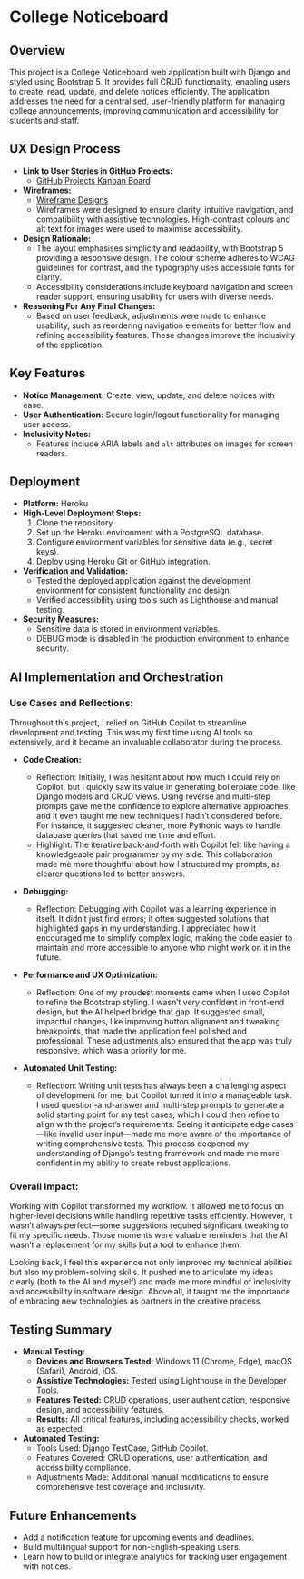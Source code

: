 # College Noticeboard

## Overview
This project is a College Noticeboard web application built with Django and styled using Bootstrap 5. It provides full CRUD functionality, enabling users to create, read, update, and delete notices efficiently. The application addresses the need for a centralised, user-friendly platform for managing college announcements, improving communication and accessibility for students and staff.

## UX Design Process
- **Link to User Stories in GitHub Projects:**
  - [GitHub Projects Kanban Board](https://github.com/username/project/kanban)
- **Wireframes:**
  - [Wireframe Designs](https://linktowireframes.com)
  - Wireframes were designed to ensure clarity, intuitive navigation, and compatibility with assistive technologies. High-contrast colours and alt text for images were used to maximise accessibility.
- **Design Rationale:**
  - The layout emphasises simplicity and readability, with Bootstrap 5 providing a responsive design. The colour scheme adheres to WCAG guidelines for contrast, and the typography uses accessible fonts for clarity.
  - Accessibility considerations include keyboard navigation and screen reader support, ensuring usability for users with diverse needs.
- **Reasoning For Any Final Changes:**
  - Based on user feedback, adjustments were made to enhance usability, such as reordering navigation elements for better flow and refining accessibility features. These changes improve the inclusivity of the application.

## Key Features
- **Notice Management:** Create, view, update, and delete notices with ease.
- **User Authentication:** Secure login/logout functionality for managing user access.
- **Inclusivity Notes:** 
  - Features include ARIA labels and `alt` attributes on images for screen readers.

## Deployment
- **Platform:** Heroku
- **High-Level Deployment Steps:** 
  1. Clone the repository
  2. Set up the Heroku environment with a PostgreSQL database.
  3. Configure environment variables for sensitive data (e.g., secret keys).
  4. Deploy using Heroku Git or GitHub integration.
- **Verification and Validation:**
  - Tested the deployed application against the development environment for consistent functionality and design.
  - Verified accessibility using tools such as Lighthouse and manual testing.
- **Security Measures:**
  - Sensitive data is stored in environment variables.
  - DEBUG mode is disabled in the production environment to enhance security.

## AI Implementation and Orchestration

### Use Cases and Reflections:

Throughout this project, I relied on GitHub Copilot to streamline development and testing. This was my first time using AI tools so extensively, and it became an invaluable collaborator during the process.

- **Code Creation:** 
  - Reflection: Initially, I was hesitant about how much I could rely on Copilot, but I quickly saw its value in generating boilerplate code, like Django models and CRUD views. Using reverse and multi-step prompts gave me the confidence to explore alternative approaches, and it even taught me new techniques I hadn’t considered before. For instance, it suggested cleaner, more Pythonic ways to handle database queries that saved me time and effort.
  - Highlight: The iterative back-and-forth with Copilot felt like having a knowledgeable pair programmer by my side. This collaboration made me more thoughtful about how I structured my prompts, as clearer questions led to better answers.

- **Debugging:** 
  - Reflection: Debugging with Copilot was a learning experience in itself. It didn’t just find errors; it often suggested solutions that highlighted gaps in my understanding. I appreciated how it encouraged me to simplify complex logic, making the code easier to maintain and more accessible to anyone who might work on it in the future.

- **Performance and UX Optimization:** 
  - Reflection: One of my proudest moments came when I used Copilot to refine the Bootstrap styling. I wasn’t very confident in front-end design, but the AI helped bridge that gap. It suggested small, impactful changes, like improving button alignment and tweaking breakpoints, that made the application feel polished and professional. These adjustments also ensured that the app was truly responsive, which was a priority for me.

- **Automated Unit Testing:**
  - Reflection: Writing unit tests has always been a challenging aspect of development for me, but Copilot turned it into a manageable task. I used question-and-answer and multi-step prompts to generate a solid starting point for my test cases, which I could then refine to align with the project’s requirements. Seeing it anticipate edge cases—like invalid user input—made me more aware of the importance of writing comprehensive tests. This process deepened my understanding of Django’s testing framework and made me more confident in my ability to create robust applications.

### Overall Impact:
Working with Copilot transformed my workflow. It allowed me to focus on higher-level decisions while handling repetitive tasks efficiently. However, it wasn’t always perfect—some suggestions required significant tweaking to fit my specific needs. Those moments were valuable reminders that the AI wasn’t a replacement for my skills but a tool to enhance them. 

Looking back, I feel this experience not only improved my technical abilities but also my problem-solving skills. It pushed me to articulate my ideas clearly (both to the AI and myself) and made me more mindful of inclusivity and accessibility in software design. Above all, it taught me the importance of embracing new technologies as partners in the creative process.


## Testing Summary
- **Manual Testing:**
  - **Devices and Browsers Tested:** Windows 11 (Chrome, Edge), macOS (Safari), Android, iOS.
  - **Assistive Technologies:** Tested using Lighthouse in the Developer Tools.
  - **Features Tested:** CRUD operations, user authentication, responsive design, and accessibility features.
  - **Results:** All critical features, including accessibility checks, worked as expected.
- **Automated Testing:**
  - Tools Used: Django TestCase, GitHub Copilot.
  - Features Covered: CRUD operations, user authentication, and accessibility compliance.
  - Adjustments Made: Additional manual modifications to ensure comprehensive test coverage and inclusivity.

## Future Enhancements
- Add a notification feature for upcoming events and deadlines.
- Build multilingual support for non-English-speaking users.
- Learn how to build or integrate analytics for tracking user engagement with notices.

